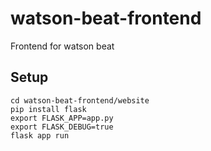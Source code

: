 # watson-beat-frontend
Frontend for watson beat

## Setup
```
cd watson-beat-frontend/website
pip install flask
export FLASK_APP=app.py
export FLASK_DEBUG=true
flask app run
```
